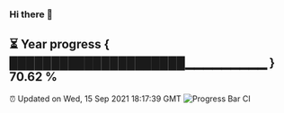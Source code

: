 ### Hi there 👋
⏳ Year progress { █████████████████████▁▁▁▁▁▁▁▁▁ } 70.62 %
---
⏰ Updated on Wed, 15 Sep 2021 18:17:39 GMT
![Progress Bar CI](https://github.com/liununu/liununu/workflows/Progress%20Bar%20CI/badge.svg)
